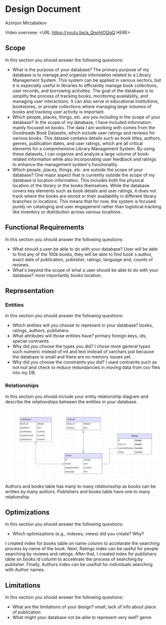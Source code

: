 # Design Document

Azimjon Mirzabekov

Video overview: <URL https://youtu.be/a_QnohIOQgQ HERE>

## Scope

In this section you should answer the following questions:

* What is the purpose of your database?
The primary purpose of my database is to manage and organize information related to a Library Management System. This system can be applied in various sectors, but it is especially useful in libraries to efficiently manage book collections, user records, and borrowing activities. The goal of the database is to simplify the process of tracking books, monitoring availability, and managing user interactions. It can also serve in educational institutions, bookstores, or private collections where managing large volumes of books and tracking user activity is important.
* Which people, places, things, etc. are you including in the scope of your database?
In the scope of my database, I have included information mainly focused on books. The data I am working with comes from the Goodreads Book Datasets, which include user ratings and reviews for various books. This dataset contains details such as book titles, authors, genres, publication dates, and user ratings, which are all critical elements for a comprehensive Library Management System. By using these datasets, I can organize and analyze a large volume of book-related information while also incorporating user feedback and ratings to enhance the management system's functionality.
* Which people, places, things, etc. are *outside* the scope of your database?
One major aspect that is currently outside the scope of my database is location information. This includes both the physical location of the library or the books themselves. While the database covers key elements such as book details and user ratings, it does not track where the books are stored or their availability in different library branches or locations. This means that for now, the system is focused purely on cataloging and user engagement rather than logistical tracking like inventory or distribution across various locations.

## Functional Requirements

In this section you should answer the following questions:

* What should a user be able to do with your database?
User will be able to find any of the 100k books, they will be able to find book`s author, exact date of publication, publisher, ratings, language and, counts of reviews.
* What's beyond the scope of what a user should be able to do with your database?
most importantly books location.

## Representation

### Entities

In this section you should answer the following questions:

* Which entities will you choose to represent in your database?
books, ratings, authors, publishers.
* What attributes will those entities have?
primary foreign keys, ids, special contraints.
* Why did you choose the types you did?
I chose more general types such numeric instead of int and text instead of varchars just because
the database is small and there are no memory issues yet.
* Why did you choose the constraints you did?
I used contraints such as not null and check to reduce redundancies in moving data from csv files into my DB.

### Relationships

In this section you should include your entity relationship diagram and describe the relationships between the entities in your database.
![alt text](<Screenshot 2024-09-14 at 22.37.30.png>)
Authors and books table has many to many relationsship as books can be written by many authors.
Publishers and books table have one to many relationship.


## Optimizations

In this section you should answer the following questions:

* Which optimizations (e.g., indexes, views) did you create? Why?

I created index for books table on name column to accelarate the searching process by name of the book.
Next, Ratings index can be useful for people searching by reviews and ratings. After that, I created index for publishers table on books id column to accelerate the process of searching by publisher.
Finally, Authors index can be uselfull for individuals searching with Author names.

## Limitations

In this section you should answer the following questions:

* What are the limitations of your design?
small, lack of info about place of publication
* What might your database not be able to represent very well?
genre

